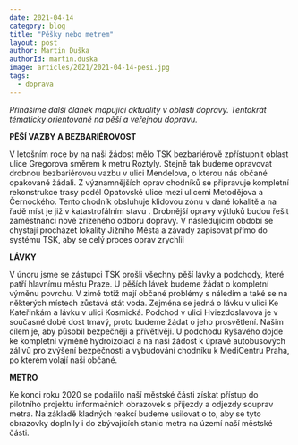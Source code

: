 ```yaml
---
date: 2021-04-14
category: blog
title: "Pěšky nebo metrem"
layout: post
author: Martin Duška
authorId: martin.duska
image: articles/2021/2021-04-14-pesi.jpg
tags: 
  - doprava
---
```


*Přinášíme další článek mapující aktuality v oblasti dopravy. Tentokrát tématicky orientované na pěší a veřejnou dopravu.*

**PĚŠÍ VAZBY A BEZBARIÉROVOST**

V letošním roce by na naši žádost mělo TSK bezbariérově zpřístupnit oblast ulice Gregorova směrem k metru Roztyly. Stejně tak budeme opravovat drobnou bezbariérovou vazbu v ulici Mendelova, o kterou nás občané opakovaně žádali. Z významnějších oprav chodníků se připravuje kompletní rekonstrukce trasy podél Opatovské ulice mezi ulicemi Metodějova a Černockého. Tento chodník obsluhuje klidovou zónu v dané lokalitě a na řadě míst je již v katastrofálním stavu . Drobnější opravy výtluků  budou řešit zaměstnanci nově zřízeného odboru dopravy. V následujícím období se chystají procházet lokality Jižního Města a závady zapisovat přímo do systému TSK, aby se celý proces oprav zrychlil     

**LÁVKY**

V únoru jsme se zástupci TSK prošli všechny pěší lávky a podchody, které patří hlavnímu městu Praze. U pěších lávek budeme žádat o kompletní výměnu povrchu. V zimě totiž mají občané problémy s náledím a také se na některých místech zůstává stát voda. Zejména se jedná o lávku v ulici Ke Kateřinkám a lávku v ulici Kosmická. Podchod v ulici Hviezdoslavova je v současné době dost tmavý, proto budeme žádat o jeho prosvětlení. Našim cílem je, aby působil bezpečněji a přívětivěji. U podchodu Ryšavého dojde ke kompletní výměně hydroizolací a na naši žádost k úpravě autobusových zálivů pro zvýšení bezpečnosti a vybudování chodníku k MediCentru Praha, po kterém volají naši občané.

**METRO**

Ke konci roku 2020 se podařilo naší městské části získat přístup do pilotního projektu informačních obrazovek s příjezdy a odjezdy souprav metra. Na základě kladných reakcí budeme usilovat o to, aby se tyto obrazovky doplnily i do zbývajících stanic metra na území naší městské části. 
